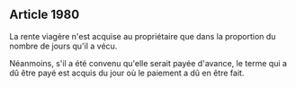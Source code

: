 Article 1980
----
La rente viagère n'est acquise au propriétaire que dans la proportion du nombre
de jours qu'il a vécu.

Néanmoins, s'il a été convenu qu'elle serait payée d'avance, le terme qui a dû
être payé est acquis du jour où le paiement a dû en être fait.
